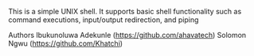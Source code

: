 This is a simple UNIX shell. 
It supports basic shell functionality such as command executions, input/output redirection, and piping


Authors
Ibukunoluwa Adekunle (https://github.com/ahavatech)
Solomon Ngwu (https://github.com/Khatchi)


